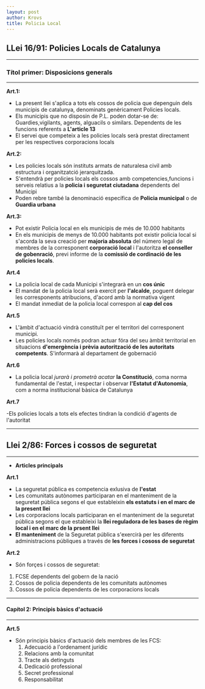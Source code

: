 ```yaml
---
layout: post
author: Krovs
title: Policia Local
---
```


## **LLei 16/91: Policies Locals de Catalunya** 
---

### Títol primer: Disposicions generals ###
---

 **Art.1:**
- La present llei s'aplica a tots els cossos de policia que depenguin dels municipis de catalunya, denominats genèricament Policies locals.
- Els municipis que no disposin de P.L. poden dotar-se de: Guardies,vigilants, agents, alguacils o similars. Dependents de les funcions referents a **L'article 13**
- El servei que competeix a les policies locals serà prestat directament per les respectives corporacions locals

 **Art.2:**

- Les policies locals són instituts armats de naturalesa civil amb estructura i organitzatció jerarquitzada.
- S'entendrà per policies locals els cossos amb competencies,funcions i serveis relatius a la **policia i seguretat ciutadana** dependents del Municipi
- Poden rebre també la denominació específica de **Policia municipal** o de **Guardia urbana**

 **Art.3:**

- Pot existir Policia local en els municipis de més de 10.000 habitants
- En els municipis de menys de 10.000 habitants pot existir policia local si s'acorda la seva creació per **majoria absoluta** del número legal de membres de la corresponent **corporació local** i l'autoritza **el conseller de gobenració**, previ informe de la **comissió de cordinació de les policies locals**.

 **Art.4**

- La policia local de cada Municipi s'integrarà en un **cos únic**
- El mandat de la policia local serà exercit per **l'alcalde**, poguent delegar les corresponents atribucions, d'acord amb la normativa vigent
- El mandat inmediat de la policia local correspon al **cap del cos**

 **Art.5**

- L'àmbit d'actuació vindrà constituït per el territori del corresponent municipi.
- Les policies locals només podran actuar fóra del seu àmbit territorial en situacions **d'emergència i prèvia autorització de les autoritats competents**. S'informarà al departament de gobernació

 **Art.6**

- La policia local *jurarà i prometrà acatar* **la Constitució**, coma norma fundamental de l'estat, i respectar i observar **l'Estatut d'Autonomia**, com a norma institucional bàsica de Catalunya

 **Art.7** 

-Els policies locals a tots els efectes tindran la condició d'agents de l'autoritat

---

## **Llei 2/86: Forces i cossos de seguretat** ##
---

- **Articles principals**

 **Art.1**
- La seguretat pública es competencia exlusiva de **l'estat**
- Les comunitats autònomes participaran en el manteniment de la seguretat pública segons el que estableixin **els estatuts i en el marc de la present llei** 
- Les corporacions locals participaran en el manteniment de la seguretat pública segons el que estableixi la **llei reguladora de les bases de règim local i en el marc de la prsent llei**
- **El manteniment** de la Seguretat pública s'exercirà per les diferents administracions públiques a través de **les forces i cososs de seguretat**

 **Art.2**

- Són forçes i cossos de seguretat:
 1. FCSE dependents del gobern de la nació
 2. Cossos de policia dependents de les comunitats autònomes
 3. Cossos de policia dependents de les corporacions locals

---
#### Capítol 2: Principis bàsics d'actuació ####
---
**Art.5**

- Són principis bàsics d'actuació dels membres de les FCS:
    1. Adecuació a l'ordenament jurídic
    2. Relacions amb la comunitat
    3. Tracte als detinguts
    4. Dedicació professional 
    5. Secret professional
    6. Responsabilitat 

